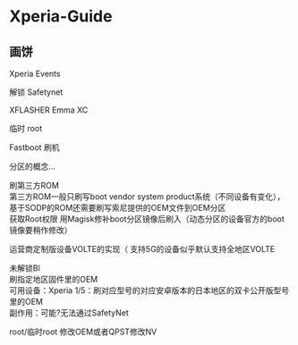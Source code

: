 # Xperia-Guide

## 画饼

Xperia Events

解锁
Safetynet

XFLASHER
Emma
XC

临时 root

Fastboot 刷机    

分区的概念...

  刷第三方ROM  
  第三方ROM一般只刷写boot vendor system product系统（不同设备有变化），基于SODP的ROM还需要刷写索尼提供的OEM文件到OEM分区  
  获取Root权限 用Magisk修补boot分区镜像后刷入（动态分区的设备官方的boot镜像要稍作修改）  
 
 运营商定制版设备VOLTE的实现（ 支持5G的设备似乎默认支持全地区VOLTE  

   未解锁Bl   
   刷指定地区固件里的OEM  
    可用设备：Xperia 1/5：刷对应型号的对应安卓版本的日本地区的双卡公开版型号里的OEM  
    副作用：可能?无法通过SafetyNet  

  root/临时root
  修改OEM或者QPST修改NV  

